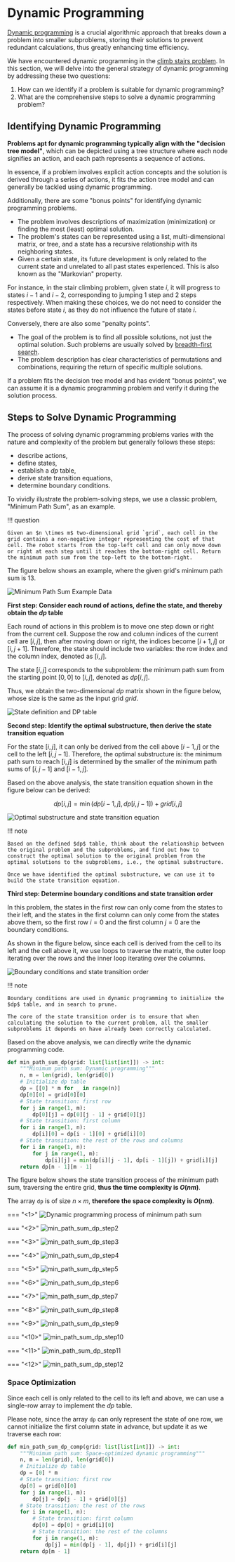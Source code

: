 # Dynamic Programming

<u>Dynamic programming</u> is a crucial algorithmic approach that breaks down a problem into smaller subproblems, storing their solutions to prevent redundant calculations, thus greatly enhancing time efficiency.

We have encountered dynamic programming in the [climb stairs problem](climb_stairs.md#method-3-dynamic-programming). In this section, we will delve into the general strategy of dynamic programming by addressing these two questions:
1. How can we identify if a problem is suitable for dynamic programming?
2. What are the comprehensive steps to solve a dynamic programming problem?

## Identifying Dynamic Programming

**Problems apt for dynamic programming typically align with the "decision tree model"**, which can be depicted using a tree structure where each node signifies an action, and each path represents a sequence of actions.

In essence, if a problem involves explicit action concepts and the solution is derived through a series of actions, it fits the action tree model and can generally be tackled using dynamic programming.

Additionally, there are some "bonus points" for identifying dynamic programming problems.

- The problem involves descriptions of maximization (minimization) or finding the most (least) optimal solution.
- The problem's states can be represented using a list, multi-dimensional matrix, or tree, and a state has a recursive relationship with its neighboring states.
- Given a certain state, its future development is only related to the current state and unrelated to all past states experienced. This is also known as the "Markovian" property.

For instance, in the stair climbing problem, given state $i$, it will progress to states $i-1$ and $i-2$, corresponding to jumping 1 step and 2 steps respectively. When making these choices, we do not need to consider the states before state $i$, as they do not influence the future of state $i$.

Conversely, there are also some "penalty points".

- The goal of the problem is to find all possible solutions, not just the optimal solution. Such problems are usually solved by [breadth-first search](bfs.md).
- The problem description has clear characteristics of permutations and combinations, requiring the return of specific multiple solutions.

If a problem fits the decision tree model and has evident "bonus points", we can assume it is a dynamic programming problem and verify it during the solution process.

## Steps to Solve Dynamic Programming

The process of solving dynamic programming problems varies with the nature and complexity of the problem but generally follows these steps: 
- describe actions, 
- define states, 
- establish a $dp$ table, 
- derive state transition equations, 
- determine boundary conditions.

To vividly illustrate the problem-solving steps, we use a classic problem, "Minimum Path Sum", as an example.

!!! question

    Given an $n \times m$ two-dimensional grid `grid`, each cell in the grid contains a non-negative integer representing the cost of that cell. The robot starts from the top-left cell and can only move down or right at each step until it reaches the bottom-right cell. Return the minimum path sum from the top-left to the bottom-right.

The figure below shows an example, where the given grid's minimum path sum is $13$.

![Minimum Path Sum Example Data](dp_solution_pipeline.assets/min_path_sum_example.png)

**First step: Consider each round of actions, define the state, and thereby obtain the $dp$ table**

Each round of actions in this problem is to move one step down or right from the current cell. Suppose the row and column indices of the current cell are $[i, j]$, then after moving down or right, the indices become $[i+1, j]$ or $[i, j+1]$. Therefore, the state should include two variables: the row index and the column index, denoted as $[i, j]$.

The state $[i, j]$ corresponds to the subproblem: the minimum path sum from the starting point $[0, 0]$ to $[i, j]$, denoted as $dp[i, j]$.

Thus, we obtain the two-dimensional $dp$ matrix shown in the figure below, whose size is the same as the input grid $grid$.

![State definition and DP table](dp_solution_pipeline.assets/min_path_sum_solution_state_definition.png)

**Second step: Identify the optimal substructure, then derive the state transition equation**

For the state $[i, j]$, it can only be derived from the cell above $[i-1, j]$ or the cell to the left $[i, j-1]$. Therefore, the optimal substructure is: the minimum path sum to reach $[i, j]$ is determined by the smaller of the minimum path sums of $[i, j-1]$ and $[i-1, j]$.

Based on the above analysis, the state transition equation shown in the figure below can be derived:

$$
dp[i, j] = \min(dp[i-1, j], dp[i, j-1]) + grid[i, j]
$$

![Optimal substructure and state transition equation](dp_solution_pipeline.assets/min_path_sum_solution_state_transition.png)

!!! note

    Based on the defined $dp$ table, think about the relationship between the original problem and the subproblems, and find out how to construct the optimal solution to the original problem from the optimal solutions to the subproblems, i.e., the optimal substructure.

    Once we have identified the optimal substructure, we can use it to build the state transition equation.

**Third step: Determine boundary conditions and state transition order**

In this problem, the states in the first row can only come from the states to their left, and the states in the first column can only come from the states above them, so the first row $i = 0$ and the first column $j = 0$ are the boundary conditions.

As shown in the figure below, since each cell is derived from the cell to its left and the cell above it, we use loops to traverse the matrix, the outer loop iterating over the rows and the inner loop iterating over the columns.

![Boundary conditions and state transition order](dp_solution_pipeline.assets/min_path_sum_solution_initial_state.png)

!!! note

    Boundary conditions are used in dynamic programming to initialize the $dp$ table, and in search to prune.
    
    The core of the state transition order is to ensure that when calculating the solution to the current problem, all the smaller subproblems it depends on have already been correctly calculated.

Based on the above analysis, we can directly write the dynamic programming code. 

```python
def min_path_sum_dp(grid: list[list[int]]) -> int:
    """Minimum path sum: Dynamic programming"""
    n, m = len(grid), len(grid[0])
    # Initialize dp table
    dp = [[0] * m for _ in range(n)]
    dp[0][0] = grid[0][0]
    # State transition: first row
    for j in range(1, m):
        dp[0][j] = dp[0][j - 1] + grid[0][j]
    # State transition: first column
    for i in range(1, n):
        dp[i][0] = dp[i - 1][0] + grid[i][0]
    # State transition: the rest of the rows and columns
    for i in range(1, n):
        for j in range(1, m):
            dp[i][j] = min(dp[i][j - 1], dp[i - 1][j]) + grid[i][j]
    return dp[n - 1][m - 1]
```

The figure below shows the state transition process of the minimum path sum, traversing the entire grid, **thus the time complexity is $O(nm)$**.

The array `dp` is of size $n \times m$, **therefore the space complexity is $O(nm)$**.

=== "<1>"
    ![Dynamic programming process of minimum path sum](dp_solution_pipeline.assets/min_path_sum_dp_step1.png)

=== "<2>"
    ![min_path_sum_dp_step2](dp_solution_pipeline.assets/min_path_sum_dp_step2.png)

=== "<3>"
    ![min_path_sum_dp_step3](dp_solution_pipeline.assets/min_path_sum_dp_step3.png)

=== "<4>"
    ![min_path_sum_dp_step4](dp_solution_pipeline.assets/min_path_sum_dp_step4.png)

=== "<5>"
    ![min_path_sum_dp_step5](dp_solution_pipeline.assets/min_path_sum_dp_step5.png)

=== "<6>"
    ![min_path_sum_dp_step6](dp_solution_pipeline.assets/min_path_sum_dp_step6.png)

=== "<7>"
    ![min_path_sum_dp_step7](dp_solution_pipeline.assets/min_path_sum_dp_step7.png)

=== "<8>"
    ![min_path_sum_dp_step8](dp_solution_pipeline.assets/min_path_sum_dp_step8.png)

=== "<9>"
    ![min_path_sum_dp_step9](dp_solution_pipeline.assets/min_path_sum_dp_step9.png)

=== "<10>"
    ![min_path_sum_dp_step10](dp_solution_pipeline.assets/min_path_sum_dp_step10.png)

=== "<11>"
    ![min_path_sum_dp_step11](dp_solution_pipeline.assets/min_path_sum_dp_step11.png)

=== "<12>"
    ![min_path_sum_dp_step12](dp_solution_pipeline.assets/min_path_sum_dp_step12.png)

### Space Optimization

Since each cell is only related to the cell to its left and above, we can use a single-row array to implement the $dp$ table.

Please note, since the array `dp` can only represent the state of one row, we cannot initialize the first column state in advance, but update it as we traverse each row:

```python
def min_path_sum_dp_comp(grid: list[list[int]]) -> int:
    """Minimum path sum: Space-optimized dynamic programming"""
    n, m = len(grid), len(grid[0])
    # Initialize dp table
    dp = [0] * m
    # State transition: first row
    dp[0] = grid[0][0]
    for j in range(1, m):
        dp[j] = dp[j - 1] + grid[0][j]
    # State transition: the rest of the rows
    for i in range(1, n):
        # State transition: first column
        dp[0] = dp[0] + grid[i][0]
        # State transition: the rest of the columns
        for j in range(1, m):
            dp[j] = min(dp[j - 1], dp[j]) + grid[i][j]
    return dp[m - 1]
```
